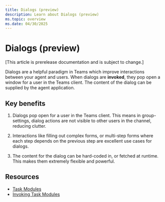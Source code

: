 ```yaml
---
title: Dialogs (preview)
description: Learn about Dialogs (preview)
ms.topic: overview
ms.date: 04/30/2025
---
```


# Dialogs (preview)

[This article is prerelease documentation and is subject to change.]

Dialogs are a helpful paradigm in Teams which improve interactions between your agent and users. When dialogs are **invoked**, they pop open a window for a user in the Teams client. The content of the dialog can be supplied by the agent application.

## Key benefits

1. Dialogs pop open for a user in the Teams client. This means in group-settings, dialog actions are not visible to other users in the channel, reducing clutter.

2. Interactions like filling out complex forms, or multi-step forms where each step depends on the previous step are excellent use cases for dialogs.

3. The content for the dialog can be hard-coded in, or fetched at runtime. This makes them extremely flexible and powerful.

## Resources

- [Task Modules](/task-modules-and-cards/task-modules/what-are-task-modules)
- [Invoking Task Modules](/task-modules-and-cards/task-modules/invoking-task-modules)